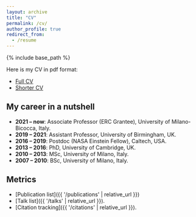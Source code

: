 ```yaml
---
layout: archive
title: "CV"
permalink: /cv/
author_profile: true
redirect_from:
  - /resume
---
```


{% include base_path %}



Here is my CV in pdf format:

- [Full CV](https://github.com/dgerosa/CV/releases/latest/download/DavideGerosa_fullCV.pdf)
- [Shorter CV](https://github.com/dgerosa/CV/releases/latest/download/DavideGerosa_shortCV.pdf)

## My career in a nutshell

- **2021 – now**: Associate Professor (ERC Grantee), University of Milano-Bicocca, Italy.
- **2019 – 2021**: Assistant Professor, University of Birmingham, UK.
- **2016 – 2019**: Postdoc (NASA Einstein Fellow), Caltech, USA.
- **2013 – 2016**: PhD, University of Cambridge, UK.
- **2010 – 2013**: MSc, University of Milano, Italy.
- **2007 – 2010**: BSc, University of Milano, Italy.

## Metrics

- [Publication list]({{ '/publications' | relative_url }})
- [Talk list]({{ '/talks' | relative_url }}).
- [Citation tracking]({{ '/citations' | relative_url }}).
